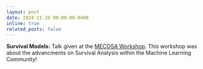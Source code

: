 ```yaml
---
layout: post
date: 2024-11-26 00:00:00-0400
inline: true
related_posts: false
---
```


**Survival Models:**
Talk given at the [MECOSA Workshop](https://www.linusbleistein.com/mecosa).
This workshop was about the advancments on Survival Analysis within the Machine Learning Community!
